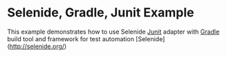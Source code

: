 # Selenide, Gradle, Junit Example
This example demonstrates how to use Selenide [Junit](http://junit.org/junit4/) adapter with [Gradle](http://www.gradle.org/) build tool and 
framework for test automation [Selenide] (http://selenide.org/)
